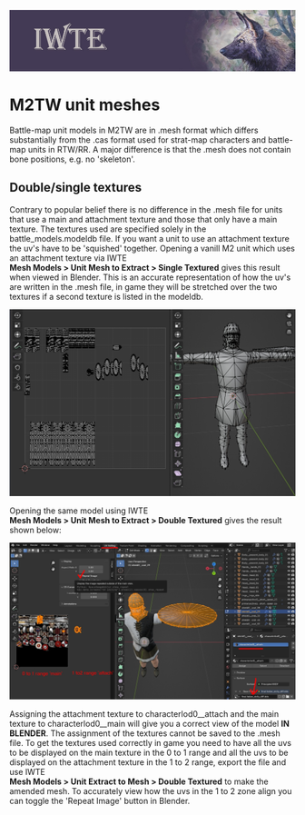 ![IWTE banner](../IWTEgithub_images/IWTEbanner.jpg)
# M2TW unit meshes
Battle-map unit models in M2TW are in .mesh format which differs substantially from the .cas format used for strat-map characters and battle-map units in RTW/RR.  A major difference is that the .mesh does not contain bone positions, e.g. no 'skeleton'.

## Double/single textures

Contrary to popular belief there is no difference in the .mesh file for units that use a main and attachment texture and those that only have a main texture.  The textures used are specified solely in the battle_models.modeldb file.  If you want a unit to use an attachment texture the uv's have to be 'squished' together.  Opening a vanill M2 unit which uses an attachment texture via IWTE  
**Mesh Models > Unit Mesh to Extract > Single Textured** gives this result when viewed in Blender.  This is an accurate representation of how the uv's are written in the .mesh file, in game they will be stretched over the two textures if a second texture is listed in the modeldb.

![M2_unit_as_single_textured](../IWTEgithub_images/M2_unit_as_single_textured.jpg)

Opening the same model using IWTE  
**Mesh Models > Unit Mesh to Extract > Double Textured** gives the result shown below:

![M2_unit_as_double_textured](../IWTEgithub_images/M2_unit_as_double_textured.jpg)

Assigning the attachment texture to characterlod0__attach and the main texture to characterlod0__main will give you a correct view of the model **IN BLENDER**.  The assignment of the textures cannot be saved to the .mesh file.  To get the textures used correctly in game you need to have all the uvs to be displayed on the main texture in the 0 to 1 range and all the uvs to be displayed on the attachment texture in the 1 to 2 range, export the file and use IWTE  
**Mesh Models > Unit Extract to Mesh > Double Textured** to make the amended mesh.  To accurately view how the uvs in the 1 to 2 zone align you can toggle the 'Repeat Image' button in Blender.
